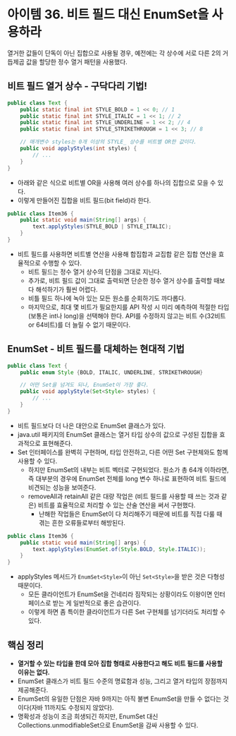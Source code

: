# 아이템 36. 비트 필드 대신 EnumSet을 사용하라

열거한 값들이 단독이 아닌 집합으로 사용될 경우, 예전에는 각 상수에 서로 다른 2의 거듭제곱 값을 할당한 정수 열거 패턴을 사용했다.

## 비트 필드 열거 상수 - 구닥다리 기법!

```java
public class Text {
    public static final int STYLE_BOLD = 1 << 0; // 1
    public static final int STYLE_ITALIC = 1 << 1; // 2
    public static final int STYLE_UNDERLINE = 1 << 2; // 4
    public static final int STYLE_STRIKETHROUGH = 1 << 3; // 8

    // 매개변수 styles는 0개 이상의 STYLE_ 상수를 비트별 OR한 값이다.
    public void applyStyles(int styles) {
        // ...
    }
}
```

- 아래와 같은 식으로 비트별 OR을 사용해 여러 상수를 하나의 집합으로 모을 수 있다.
- 이렇게 만들어진 집합을 비트 필드(bit field)라 한다.

```java
public class Item36 {
    public static void main(String[] args) {
        text.applyStyles(STYLE_BOLD | STYLE_ITALIC);
    }
}
```

- 비트 필드를 사용하면 비트별 연산을 사용해 합집합과 교집합 같은 집합 연산을 효율적으로 수행할 수 있다.
    - 비트 필드는 정수 열거 상수의 단점을 그대로 지닌다.
    - 추가로, 비트 필드 값이 그대로 출력되면 단순한 정수 열거 상수를 출력할 때보다 해석하기가 훨씬 어렵다.
    - 비틀 필드 하나에 녹아 있는 모든 원소를 순회하기도 까다롭다.
    - 마지막으로, 최대 몇 비트가 필요한지를 API 작성 시 미리 예측하여 적절한 타입(보통은 int나 long)을 선택해야 한다. API를 수정하지 않고는 비트 수(32비트 or 64비트)를 더 늘릴 수 없기
      때문이다.

## EnumSet - 비트 필드를 대체하는 현대적 기법

```java
public class Text {
    public enum Style {BOLD, ITALIC, UNDERLINE, STRIKETHROUGH}

    // 어떤 Set을 넘겨도 되나, EnumSet이 가장 좋다.
    public void applyStyle(Set<Style> styles) {
        // ...
    }
}
```

- 비트 필드보다 더 나은 대안으로 EnumSet 클래스가 있다.
- java.util 패키지의 EnumSet 클래스는 열거 타입 상수의 값으로 구성된 집합을 효과적으로 표현해준다.
- Set 인터페이스를 완벽히 구현하며, 타입 안전하고, 다른 어떤 Set 구현체와도 함께 사용할 수 있다.
    - 하지만 EnumSet의 내부는 비트 벡터로 구현되었다. 원소가 총 64개 이하라면, 즉 대부분의 경우에 EnumSet 전체를 long 변수 하나로 표현하여 비트 필드에 비견되는 성능을 보여준다.
    - removeAll과 retainAll 같은 대량 작업은 (비트 필드를 사용할 때 쓰는 것과 같은) 비트를 효율적으로 처리할 수 있는 산술 연산을 써서 구현했다.
        - 난해한 작업들은 EnumSet이 다 처리해주기 때문에 비트를 직접 다룰 때 겪는 흔한 오류들로부터 해방된다.

```java
public class Item36 {
    public static void main(String[] args) {
        text.applyStyles(EnumSet.of(Style.BOLD, Style.ITALIC));
    }
}
```

- applyStyles 메서드가 `EnumSet<Style>`이 아닌 `Set<Style>`을 받은 것은 다형성 때문이다.
    - 모든 클라이언트가 EnumSet을 건네리라 짐작되는 상황이라도 이왕이면 인터페이스로 받는 게 일반적으로 좋은 습관이다.
    - 이렇게 하면 좀 특이한 클라이언트가 다른 Set 구현체를 넘기더라도 처리할 수 있다.

## 핵심 정리

- **열거할 수 있는 타입을 한데 모아 집합 형태로 사용한다고 해도 비트 필드를 사용할 이유는 없다.**
- EnumSet 클래스가 비트 필드 수준의 명료함과 성능, 그리고 열거 타입의 장점까지 제공해준다.
- EnumSet의 유일한 단점은 자바 9까지는 아직 불변 EnumSet을 만들 수 없다는 것이다(자바 11까지도 수정되지 않았다).
- 명확성과 성능이 조금 희생되긴 하지만, EnumSet 대신 Collections.unmodifiableSet으로 EnumSet을 감싸 사용할 수 있다.